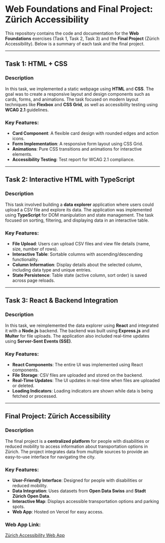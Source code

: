 # Web Foundations and Final Project: Zürich Accessibility

This repository contains the code and documentation for the **Web Foundations** exercises (Task 1, Task 2, Task 3) and the **Final Project** (Zürich Accessibility). Below is a summary of each task and the final project.

---

## Task 1: HTML + CSS

### Description
In this task, we implemented a static webpage using **HTML** and **CSS**. The goal was to create a responsive layout and design components such as cards, forms, and animations. The task focused on modern layout techniques like **Flexbox** and **CSS Grid**, as well as accessibility testing using **WCAG 2.1** guidelines.

### Key Features:
- **Card Component**: A flexible card design with rounded edges and action icons.
- **Form Implementation**: A responsive form layout using CSS Grid.
- **Animations**: Pure CSS transitions and animations for interactive elements.
- **Accessibility Testing**: Test report for WCAG 2.1 compliance.

---

## Task 2: Interactive HTML with TypeScript

### Description
This task involved building a **data explorer** application where users could upload a CSV file and explore its data. The application was implemented using **TypeScript** for DOM manipulation and state management. The task focused on sorting, filtering, and displaying data in an interactive table.

### Key Features:
- **File Upload**: Users can upload CSV files and view file details (name, size, number of rows).
- **Interactive Table**: Sortable columns with ascending/descending functionality.
- **Column Information**: Display details about the selected column, including data type and unique entries.
- **State Persistence**: Table state (active column, sort order) is saved across page reloads.

---

## Task 3: React & Backend Integration

### Description
In this task, we reimplemented the data explorer using **React** and integrated it with a **Node.js** backend. The backend was built using **Express.js** and **Multer** for file uploads. The application also included real-time updates using **Server-Sent Events (SSE)**.

### Key Features:
- **React Components**: The entire UI was implemented using React components.
- **File Storage**: CSV files are uploaded and stored on the backend.
- **Real-Time Updates**: The UI updates in real-time when files are uploaded or deleted.
- **Loading Indicators**: Loading indicators are shown while data is being fetched or processed.

---

## Final Project: Zürich Accessibility

### Description
The final project is a **centralized platform** for people with disabilities or reduced mobility to access information about transportation options in Zürich. The project integrates data from multiple sources to provide an easy-to-use interface for navigating the city.

### Key Features:
- **User-Friendly Interface**: Designed for people with disabilities or reduced mobility.
- **Data Integration**: Uses datasets from **Open Data Swiss** and **Stadt Zürich Open Data**.
- **Interactive Map**: Displays accessible transportation options and parking spots.
- **Web App**: Hosted on Vercel for easy access.

### Web App Link:
[Zürich Accessibility Web App](https://web-engineering-final-eight.vercel.app/)

